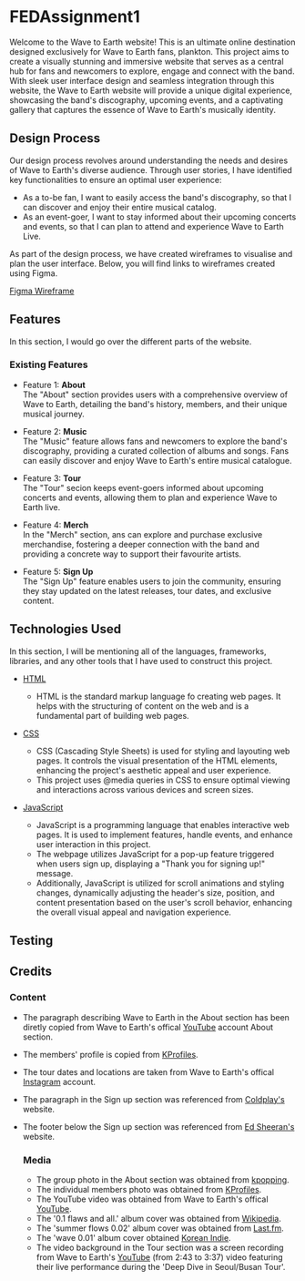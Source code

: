 # FEDAssignment1
Welcome to the Wave to Earth website!
This is an ultimate online destination designed exclusively for Wave to Earth fans, plankton. This project aims to create a visually stunning and immersive website that serves as a central hub for fans and newcomers to explore, engage and connect with the band. With sleek user interface design and seamless integration through this website, the Wave to Earth website will provide a unique digital experience, showcasing the band's discography, upcoming events, and a captivating gallery that captures the essence of Wave to Earth's musically identity.

## Design Process
Our design process revolves around understanding the needs and desires of Wave to Earth's diverse audience. Through user stories, I have identified key functionalities to ensure an optimal user experience:
* As a to-be fan, I want to easily access the band's discography, so that I can discover and enjoy their entire musical catalog.
* As an event-goer, I want to stay informed about their upcoming concerts and events, so that I can plan to attend and experience Wave to Earth Live.

As part of the design process, we have created wireframes to visualise and plan the user interface. Below, you will find links to wireframes created using Figma.

[Figma Wireframe](https://www.figma.com/file/5Xj4qOTSTRWVh25WZqn3XV/FEDAssignment1-(Wireframe)?type=design&node-id=0%3A1&mode=design&t=wlHTIqtAyh0zh5q8-1)


## Features
In this section, I would go over the different parts of the website.

### Existing Features
* Feature 1: **About**  
  The "About" section provides users with a comprehensive overview of Wave to Earth, detailing the band's history, members, and their unique musical journey.

* Feature 2: **Music**  
  The "Music" feature allows fans and newcomers to explore the band's discography, providing a curated collection of albums and songs. Fans can easily discover and enjoy Wave to Earth's entire musical catalogue.

* Feature 3: **Tour**  
  The "Tour" secion keeps event-goers informed about upcoming concerts and events, allowing them to plan and experience Wave to Earth live.

* Feature 4: **Merch**  
  In the "Merch" section, ans can explore and purchase exclusive merchandise, fostering a deeper connection with the band and providing a concrete way to support their favourite artists.

* Feature 5: **Sign Up**  
  The "Sign Up" feature enables users to join the community, ensuring they stay updated on the latest releases, tour dates, and exclusive content.

## Technologies Used
In this section, I will be mentioning all of the languages, frameworks, libraries, and any other tools that I have used to construct this project. 
* [HTML](https://developer.mozilla.org/en-US/docs/Web/HTML)
  - HTML is the standard markup language fo creating web pages. It helps with the structuring of content on the web and is a fundamental part of building web pages.
  
* [CSS](https://developer.mozilla.org/en-US/docs/Web/CSS)
  - CSS (Cascading Style Sheets) is used for styling and layouting web pages. It controls the visual presentation of the HTML elements, enhancing the project's aesthetic appeal and user experience.
  - This project uses @media queries in CSS to ensure optimal viewing and interactions across various devices and screen sizes.

* [JavaScript](https://developer.mozilla.org/en-US/docs/Web/JavaScript)
  - JavaScript is a programming language that enables interactive web pages. It is used to implement features, handle events, and enhance user interaction in this project.
  - The webpage utilizes JavaScript for a pop-up feature triggered when users sign up, displaying a "Thank you for signing up!" message.
  - Additionally, JavaScript is utilized for scroll animations and styling changes, dynamically adjusting the header's size, position, and content presentation based on the user's scroll behavior, enhancing the overall visual appeal and navigation experience.

## Testing
## Credits
### Content
* The paragraph describing Wave to Earth in the About section has been diretly copied from Wave to Earth's offical [YouTube](http://www.youtube.com/@wavetoearth) account About section.
* The members' profile is copied from [KProfiles](https://kprofiles.com/wave-to-earth-members-profile/).
* The tour dates and locations are taken from Wave to Earth's offical [Instagram](https://www.instagram.com/p/CyKYWlvOx_t/?hl=en) account.
* The paragraph in the Sign up section was referenced from [Coldplay's](https://www.coldplay.com/sign-up/) website.
* The footer below the Sign up section was referenced from [Ed Sheeran's](https://www.edsheeran.com/) website.

  ### Media
  * The group photo in the About section was obtained from [kpopping](https://kpopping.com/profiles/group/wave-to-earth).
  * The individual members photo was obtained from [KProfiles](https://kprofiles.com/wave-to-earth-members-profile/).
  * The YouTube video was obtained from Wave to Earth's offical [YouTube](https://www.youtube.com/watch?v=I_Es_7QGI94).
  * The '0.1 flaws and all.' album cover was obtained from [Wikipedia](https://en.wikipedia.org/wiki/0.1_Flaws_and_All#/media/File:Cover_of_Wave_to_Earth's_album_0.1_Flaws_and_All.png).
  * The 'summer flows 0.02' album cover was obtained from [Last.fm](https://www.last.fm/music/wave+to+earth/summer+flows+0.02/+images/9efc83368bf5ec624dcf258499d8051c).
  * The 'wave 0.01' album cover obtained [Korean Indie](https://www.koreanindie.com/2020/01/28/wave-to-earth-wave-0-01/).
  * The video background in the Tour section was a screen recording from Wave to Earth's [YouTube](https://www.youtube.com/watch?v=bla0YBsd0DQ#t=2m43s-3m37s) (from 2:43 to 3:37) video featuring their live performance during the 'Deep Dive in Seoul/Busan Tour'.
